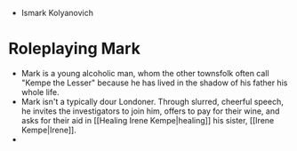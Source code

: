 - Ismark Kolyanovich

# Roleplaying Mark
- Mark is a young alcoholic man, whom the other townsfolk often call "Kempe the Lesser" because he has lived in the shadow of his father his whole life.
- Mark isn't a typically dour Londoner. Through slurred, cheerful speech, he invites the investigators to join him, offers to pay for their wine, and asks for their aid in [[Healing Irene Kempe|healing]] his sister, [[Irene Kempe|Irene]].
- 
